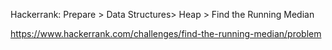 Hackerrank: Prepare > Data Structures> Heap > Find the Running Median

https://www.hackerrank.com/challenges/find-the-running-median/problem
